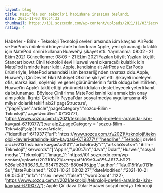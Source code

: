 ```yaml
--- 
layout: blog
title: Mısır’da son teknoloji hapishane inşasına başlandı
date: 2021-11-03 09:34:32
thumbnail: https://i01.sozcucdn.com/wp-content/uploads/2021/11/03/iecrop/methode_times_prod_web_bin_e7e094be-3be7-11ec-a9ce-48a11f44f00d_16_9_1635931837-670x371.jpg
rating: 4
---
```

   Haberler - Bilim - Teknoloji Teknoloji devleri arasında isim kavgası AirPods ve EarPods ürünlerini bünyesinde bulunduran Apple, yeni çıkaracağı kulaklık için MatePod ismini kullanan Huawei’yi şikayet etti.        Yayınlanma: 08:02 - 21 Ekim 2021  Güncellenme: 08:03 - 21 Ekim 2021                 Yazıları büyüt Yazıları küçült Standart boyut         Çinli teknoloji devi Huawei yeni çıkaracağı kulaklık için MatePod isminde karar kıldı. Apple, kendisine ait AirPods ve EarPods ürünleriyle, MatePod arasındaki isim benzerliğinden rahatsız oldu.Apple, Huawei’yi Çin Devlet Fikri Mülkiyet Ofisi’ne şikayet etti. Şikayeti inceleyen ofis, marka ismi, söylenişi ve genel görünümlerinin farklı olduğu belirtilirken, Huawei’in Apple‘ı taklit ettiği yönündeki iddiaları destekleyecek yeterli kanıt da bulunamadı. Böylece Çinli firma MatePod ismini kullanmak için onay almış oldu.     İlginizi Çekebilir Paypal'dan sosyal medya uygulamasına 45 milyar dolarlık teklif  aip2('pageStructure', {"pageType":"article","pageCategory":"sozcu-Bilim - Teknoloji","pageIdentifier":6719377}, 'https://www.sozcu.com.tr/2021/teknoloji/teknoloji-devleri-arasinda-isim-kavgasi-6719377/');var aip2_pageCategory = "sozcu-Bilim - Teknoloji";aip2('newsArticle', {"identifier":6719377,"url":"https:\/\/www.sozcu.com.tr\/2021\/teknoloji\/teknoloji-devleri-arasinda-isim-kavgasi-6719377\/","headline":"Teknoloji devleri aras\u0131nda isim kavgas\u0131","articleBody":"","articleSection":"Bilim - Teknoloji","keywords":"[\"Apple\",\"\\u00c7in\",\"dava\",\"Dolar\",\"Huawei\",\"sosyal medya\",\"Teknoloji\"]","image_1":"https:\/\/i01.sozcucdn.com\/wp-content\/uploads\/2021\/10\/21\/iecrop\/af3f09d9-a85f-4877-b927-526afe83ff36_16_9_1634792523-880x495.jpg","author":"Ta\u015fk\u0131n Su","datePublished":"2021-10-21 08:02:27","dateModified":"2021-10-21 08:03:53","info":"{\"seo_news\":\"false\"}","wordCount":1122}, 'https://www.sozcu.com.tr/2021/teknoloji/teknoloji-devleri-arasinda-isim-kavgasi-6719377/');  Apple Çin dava Dolar Huawei sosyal medya Teknoloji   